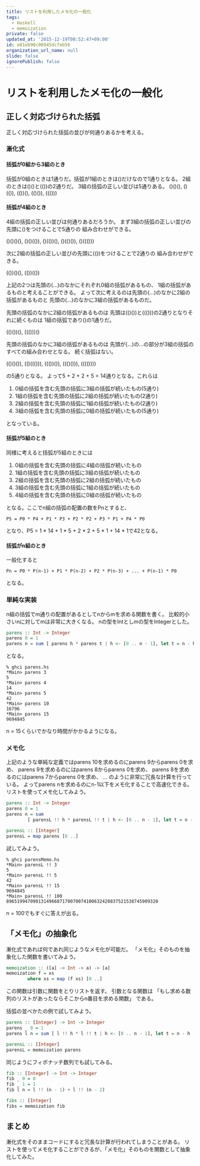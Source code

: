 ```yaml
---
title: リストを利用したメモ化の一般化
tags:
  - Haskell
  - memoization
private: false
updated_at: '2015-12-19T08:52:47+09:00'
id: e81eb90c00945dcfeb56
organization_url_name: null
slide: false
ignorePublish: false
---
```

リストを利用したメモ化の一般化
==========================

正しく対応づけられた括弧
---------------------

正しく対応づけられた括弧の並びが何通りあるかを考える。

### 漸化式

#### 括弧が0組から3組のとき

括弧が0組のときは1通りだ。括弧が1組のときは()だけなので1通りとなる。
2組のときは()()と(())の2通りだ。
3組の括弧の正しい並びは5通りある。
()()(), ()(()), (())(), (()()), ((()))

#### 括弧が4組のとき

4組の括弧の正しい並びは何通りあるだろうか。
まず3組の括弧の正しい並びの先頭に()をつけることで5通りの
組み合わせができる。

()()()(), ()()(()), ()(())(), ()(()()), ()((()))

次に2組の括弧の正しい並びの先頭に(())をつけることで2通りの
組み合わせができる。

(())()(), (())(())

上記の2つは先頭の(...)のなかにそれぞれ0組の括弧があるもの、
1組の括弧があるものと考えることができる。
よって次に考えるのは先頭の(...)のなかに2組の括弧があるものと
先頭の(...)のなかに3組の括弧があるものだ。

先頭の括弧のなかに2組の括弧があるものは
先頭は(()())と((()))の2通りとなりそれに続くものは
1組の括弧であり()の1通りだ。

(()())(), ((()))()

先頭の括弧のなかに3組の括弧があるものは
先頭が(...)の...の部分が3組の括弧のすべての組み合わせとなる。
続く括弧はない。

(()()()), (()((())), ((())()), ((()())), (((())))

の5通りとなる。
よって5 + 2 + 2 + 5 = 14通りとなる。これらは

1. 0組の括弧を含む先頭の括弧に3組の括弧が続いたもの(5通り)
2. 1組の括弧を含む先頭の括弧に2組の括弧が続いたもの(2通り)
3. 2組の括弧を含む先頭の括弧に1組の括弧が続いたもの(2通り)
4. 3組の括弧を含む先頭の括弧に0組の括弧が続いたもの(5通り)

となっている。

#### 括弧が5組のとき

同様に考えると括弧が5組のときには

1. 0組の括弧を含む先頭の括弧に4組の括弧が続いたもの
2. 1組の括弧を含む先頭の括弧に3組の括弧が続いたもの
3. 2組の括弧を含む先頭の括弧に2組の括弧が続いたもの
4. 3組の括弧を含む先頭の括弧に1組の括弧が続いたもの
5. 4組の括弧を含む先頭の括弧に0組の括弧が続いたもの

となる。ここでn組の括弧の配置の数をPnとすると、

    P5 = P0 * P4 + P1 * P3 + P2 * P2 + P3 * P1 + P4 * P0

となり、P5 = 1 * 14 + 1 * 5 + 2 * 2 + 5 * 1 + 14 * 1で42となる。

#### 括弧がn組のとき

一般化すると

    Pn = P0 * P(n-1) + P1 * P(n-2) + P2 * P(n-3) + ... + P(n-1) * P0

となる。

### 単純な実装

n組の括弧でm通りの配置があるとしてnからmを求める関数を書く。
比較的小さいnに対してmは非常に大きくなる。
nの型をIntとしmの型をIntegerとした。

```hs:parens.hs
parens :: Int -> Integer
parens 0 = 1
parens n = sum [ parens h * parens t | h <- [0 .. n - 1], let t = n - h - 1 ]
```

となる。

    % ghci parens.hs
    *Main> parens 3
    5
    *Main> parens 4
    14
    *Main> parens 5
    42
    *Main> parens 10
    16796
    *Main> parens 15
    9694845

n = 15くらいでかなり時間がかかるようになる。

### メモ化

上記のような単純な定義ではparens 10を求めるのにparens 9からparens 0を求め、
parens 9を求めるのにはparens 8からparens 0を求め、
parens 8を求めるのにはparens 7からparens 0を求め、
...
のように非常に冗長な計算を行っている。
よってparens nを求めるのにn-1以下をメモ化することで高速化できる。
リストを使ってメモ化してみよう。

```hs:parensMemo.hs
parens :: Int -> Integer
parens 0 = 1
parens n = sum
        [ parensL !! h * parensL !! t | h <- [0 .. n - 1], let t = n - h - 1 ]

parensL :: [Integer]
parensL = map parens [0 ..]
```

試してみよう。

    % ghci parensMemo.hs
    *Main> parensL !! 3
    5
    *Main> parensL !! 5
    42
    *Main> parensL !! 15
    9694845
    *Main> parensL !! 100
    896519947090131496687170070074100632420837521538745909320

n = 100でもすぐに答えが出る。

「メモ化」の抽象化
----------------

漸化式であれば何であれ同じようなメモ化が可能だ。
「メモ化」そのものを抽象化した関数を書いてみよう。

```hs:memoization.hs
memoization :: ([a] -> Int -> a) -> [a]
memoization f = xs
        where xs = map (f xs) [0 ..]
```

この関数は引数に関数をとりリストを返す。
引数となる関数は
「もし求める数列のリストがあったならそこからn番目を求める関数」
である。

括弧の並べかたの例で試してみよう。

```hs:memoization.hs
parens :: [Integer] -> Int -> Integer
parens _ 0 = 1
parens l n = sum [ l !! h * l !! t | h <- [0 .. n - 1], let t = n - h - 1 ]

parensL :: [Integer]
parensL = memoization parens
```

同じようにフィボナッチ数列でも試してみる。

```hs:memoization.hs
fib :: [Integer] -> Int -> Integer
fib _ 0 = 0
fib _ 1 = 1
fib l n = l !! (n - 1) + l !! (n - 2)

fibs :: [Integer]
fibs = memoization fib
```

まとめ
-----

漸化式をそのままコードにすると冗長な計算が行われてしまうことがある。
リストを使ってメモ化することができるが、「メモ化」そのものを関数として抽象化してみた。
